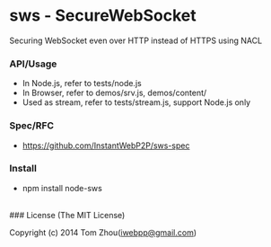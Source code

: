 sws - SecureWebSocket
=====================

Securing WebSocket even over HTTP instead of HTTPS using NACL


### API/Usage

* In Node.js, refer to tests/node.js
* In Browser, refer to demos/srv.js, demos/content/
* Used as stream, refer to tests/stream.js, support Node.js only


### Spec/RFC

* https://github.com/InstantWebP2P/sws-spec


### Install

* npm install node-sws


<br/>
### License
(The MIT License)

Copyright (c) 2014 Tom Zhou(iwebpp@gmail.com)
